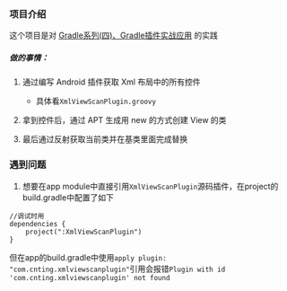 ### 项目介绍
这个项目是对 [Gradle系列(四)、Gradle插件实战应用](https://juejin.cn/post/6989877607126794247) 的实践

##### 做的事情：
1. 通过编写 Android 插件获取 Xml 布局中的所有控件
    * 具体看`XmlViewScanPlugin.groovy`

2. 拿到控件后，通过 APT 生成用 new 的方式创建 View 的类

3. 最后通过反射获取当前类并在基类里面完成替换



### 遇到问题
1. 想要在app module中直接引用`XmlViewScanPlugin`源码插件，在project的build.gradle中配置了如下
```
//调试时用
dependencies {
    project(":XmlViewScanPlugin")
}
```
但在app的build.gradle中使用`apply plugin: "com.cnting.xmlviewscanplugin"`引用会报错`Plugin with id 'com.cnting.xmlviewscanplugin' not found`
